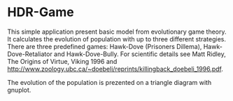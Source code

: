 # HDR-Game

This simple application present basic model from evolutionary game theory. It calculates the evolution of population with up to three different strategies. There are three predefined games: Hawk-Dove (Prisoners Dillema), Hawk-Dove-Retaliator and Hawk-Dove-Bully. For scientific details see Matt Ridley, The Origins of Virtue, Viking 1996 and http://www.zoology.ubc.ca/~doebeli/reprints/killingback_doebeli_1996.pdf.

The evolution of the population is prezented on a triangle diagram with gnuplot.
